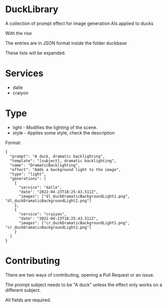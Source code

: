 # DuckLibrary

A collection of prompt effect for image generation AIs applied to ducks

With the rise

The entries are in JSON format inside the folder duckbase


These lists will be expanded.

# Services

- dalle
- craiyon

# Type

- light - Modifies the lighting of the scene.
- style - Applies some style, check the description


Format:
```
{
  "prompt": "A duck, dramatic backlighting",
  "template": "[subject], dramatic backlighting",
  "name": "DramaticBacklighting",
  "effect": "Adds a background light to the image",
  "type": "light",
  "generations": [
    {
      "service": "dalle",
      "date": "2022-04-23T18:25:43.511Z",
      "images": ["dl_duckDramaticBackgroundLight1.png", "dl_duckDramaticBackgroundLight2.png"]
    },
    {
      "service": "craiyon",
      "date": "2022-04-23T18:25:43.511Z",
      "images": ["cr_duckDramaticBackgroundLight1.png", "cr_duckDramaticBackgroundLight2.png"]
    }
  ]
}
```

# Contributing

There are two ways of contributing, opening a Pull Request or an issue.

The prompt subject needs to be "A duck" unless the effect only works on a different subject.

All fields are required.
